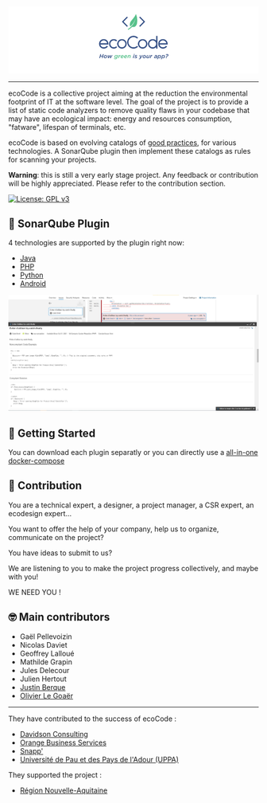 ![Logo](docs/logo-large.png)

---

ecoCode is a collective project aiming at the reduction the environmental footprint of IT at the software level. The goal of the project is to provide a list of static code analyzers to remove quality flaws in your codebase that may have an ecological impact: energy and resources consumption, "fatware", lifespan of terminals, etc.

ecoCode is based on evolving catalogs of [good practices](good_practices/), for various technologies. A SonarQube plugin then implement these catalogs as rules for scanning your projects.

**Warning**: this is still a very early stage project. Any feedback or contribution will be highly appreciated. Please refer to the contribution section.

[![License: GPL v3](https://img.shields.io/badge/License-GPLv3-blue.svg)](https://www.gnu.org/licenses/gpl-3.0)

## 🌿 SonarQube Plugin

4 technologies are supported by the plugin right now:
- [Java](sonarqube-plugin-greenit/java-plugin/)
- [PHP](sonarqube-plugin-greenit/php-plugin/)
- [Python](sonarqube-plugin-greenit/python-plugin/)
- [Android](sonarqube-plugin-greenit/android-plugin/)

![Screenshot](docs/screenshot.PNG)


## 🚀 Getting Started

You can download each plugin separatly or you can directly use a [all-in-one docker-compose](sonarqube-plugin-greenit/INSTALL.md)

## 🤝 Contribution

You are a technical expert, a designer, a project manager, a CSR expert, an ecodesign expert...

You want to offer the help of your company, help us to organize, communicate on the project?

You have ideas to submit to us?

We are listening to you to make the project progress collectively, and maybe with you!

WE NEED YOU !

## 🤓 Main contributors
- Gaël Pellevoizin 
- Nicolas Daviet
- Geoffrey Lalloué
- Mathilde Grapin
- Jules Delecour
- Julien Hertout
- [Justin Berque](https://www.linkedin.com/in/justin-berque-444412140)
- [Olivier Le Goaër](https://olegoaer.perso.univ-pau.fr)

---
They have contributed to the success of ecoCode :

- [Davidson Consulting](https://www.davidson.fr/)
- [Orange Business Services](https://www.orange-business.com/)
- [Snapp'](https://www.snapp.fr/)
- [Université de Pau et des Pays de l'Adour (UPPA)](https://www.univ-pau.fr/)

They supported the project :

- [Région Nouvelle-Aquitaine](https://www.nouvelle-aquitaine.fr/)

